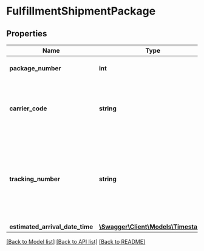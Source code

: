 # FulfillmentShipmentPackage

## Properties
Name | Type | Description | Notes
------------ | ------------- | ------------- | -------------
**package_number** | **int** | Identifies a package in a shipment. | 
**carrier_code** | **string** | Identifies the carrier who will deliver the shipment to the recipient. | 
**tracking_number** | **string** | The tracking number, if provided, can be used to obtain tracking and delivery information. | [optional] 
**estimated_arrival_date_time** | [**\Swagger\Client\Models\Timestamp**](Timestamp.md) |  | [optional] 

[[Back to Model list]](../../README.md#documentation-for-models) [[Back to API list]](../../README.md#documentation-for-api-endpoints) [[Back to README]](../../README.md)

